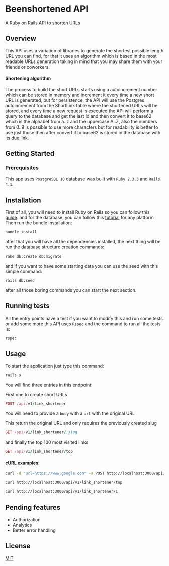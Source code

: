 # Beenshortened API


A Ruby on Rails API to shorten URLs


## Overview


This API uses a variation of libraries to generate the shortest possible
length URL you can find, for that it uses an algorithm which is based in the
most readable URLs generation taking in mind that you may share them with your
friends or coworkers.


#### Shortening algorithm


The process to build the short URLs starts using a autoincrement number
which can be stored in memory and increment it every time a new
short URL is generated, but for persistence, the API will use
the Postgres autoincrement from the ShortLink table where the shortened
URLs will be stored, and every time a new request is executed the API will
perform a query to the database and get the last id and then convert it to base62
which is the alphabet from a..z and the uppercase A..Z, also the numbers from 0..9
is possible to use more characters but for readability is better to use just those
then after convert it to base62 is stored in the database with its due link.


## Getting Started


### Prerequisites


This app uses `PostgreSQL 10` database was built with `Ruby 2.3.3` and `Rails 4.1`.



## Installation


First of all, you will need to install Ruby on Rails so you can follow this [guide](http://installrails.com/).
and for the database, you can follow this [tutorial](http://postgresguide.com/setup/install.html) for any platform
Then run the bundle installation:
```bash
bundle install
```



after that you will have all the dependencies installed, the next thing will be run the
database structure creation commands:



```bash
rake db:create db:migrate
```



and if you want to have some starting data you can use the seed with this simple command:



```bash
rails db:seed
```



after all those boring commands you can start the next section.


## Running tests
All the entry points have a test if you want to modify this and
run some tests or add some more this API uses `Rspec` and the command
to run all the tests is:


```bash
rspec
```



## Usage



To start the application just type this command:
```bash
rails s
```
You will find three entries in this endpoint:



First one to create short URLs
```ruby
POST /api/v1/link_shortener
```
You will need to provide a `body` with a `url` with the original URL



This return the original URL and only requires the previously created slug
```ruby
GET /api/v1/link_shortener/:slug
```



and finally the top 100 most visited links
```ruby
GET /api/v1/link_shortener/top
```


#### cURL examples:
```bash
curl -d "url=https://www.google.com" -X POST http://localhost:3000/api/v1/link_shortener
```
```bash
curl http://localhost:3000/api/v1/link_shortener/top
```
```bash
curl http://localhost:3000/api/v1/link_shortener/1
```
## Pending features



- Authorization
- Analytics
- Better error handling



## License
[MIT](https://choosealicense.com/licenses/mit/)
